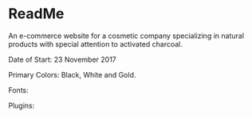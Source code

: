 # ReadMe

An e-commerce website for a cosmetic company specializing in natural products
with special attention to activated charcoal.

Date of Start: 23 November 2017

Primary Colors: Black, White and Gold.

Fonts: 

Plugins:

